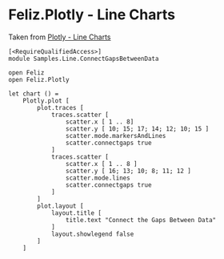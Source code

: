 # Feliz.Plotly - Line Charts

Taken from [Plotly - Line Charts](https://plot.ly/javascript/line-charts/)

```fsharp:plotly-chart-line-connectgapsbetweendata
[<RequireQualifiedAccess>]
module Samples.Line.ConnectGapsBetweenData

open Feliz
open Feliz.Plotly

let chart () =
    Plotly.plot [
        plot.traces [
            traces.scatter [
                scatter.x [ 1 .. 8]
                scatter.y [ 10; 15; 17; 14; 12; 10; 15 ]
                scatter.mode.markersAndLines
                scatter.connectgaps true
            ]
            traces.scatter [
                scatter.x [ 1 .. 8 ]
                scatter.y [ 16; 13; 10; 8; 11; 12 ]
                scatter.mode.lines
                scatter.connectgaps true
            ]
        ]
        plot.layout [
            layout.title [
                title.text "Connect the Gaps Between Data"
            ]
            layout.showlegend false
        ]
    ]
```